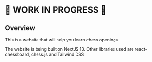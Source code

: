 # :construction: WORK IN PROGRESS :construction:

## Overview

This is a website that will help you learn chess openings 

The website is being built on NextJS 13. Other libraries used are react-chessboard, chess.js and Tailwind CSS
